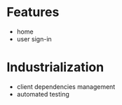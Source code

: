 # Features

- home
- user sign-in

# Industrialization

- client dependencies management
- automated testing
